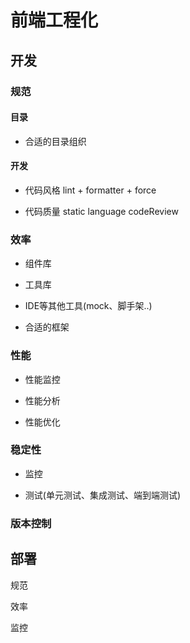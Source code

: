 # 前端工程化


## 开发

### 规范

#### 目录

* 合适的目录组织

#### 开发

* 代码风格 lint + formatter + force 

* 代码质量 static language  codeReview

### 效率

* 组件库

* 工具库

* IDE等其他工具(mock、脚手架..)

* 合适的框架

### 性能

* 性能监控

* 性能分析

* 性能优化


### 稳定性

* 监控

* 测试(单元测试、集成测试、端到端测试)

### 版本控制


## 部署









规范

效率

监控
















































































































































































































































































































































































































































































































































































































































































































































































































































































































































































































































































































































































































































































































































































































































































































































































































































































































































































































































































































































































































































































































































































































































































































































































































































































































































































































































































































































































































































































































































































































































































































































































































































































































































































































































































































































































































































































































































































































































































































































































































































































































































































































































































































































































































































































































































































































































































































































































































































































































































































































































































































































































































































































































































































































































































































































































































































































































































































































































































































































































































































































































































































































































































































































































































































































































































































































































































































































































































































































































































































































































































































































































































































































































































































































































































































































































































































































































































































































































































































































































































































































































































































































































































































































































































































































































































































































































































































































































































































































































































































































































































































































































































































































































































































































































































































































































































































































































































































































































































































































































































































































































































































































































































































































































































































































































































































































































































































































































































































































































































































































































































































































































































































































































































































































































































































































































































































































































































































































































































































































































































































































































































































































































































































































































































































































































































































































































































































































































































































































































































































































































































































































































































































































































































































































































































































































































































































































































































































































































































































































































































































































































































































































































































































































































































































































































































































































































































































































































































































































































































































































































































































































































































































































































































































































































































































































































































































































































































































































































































































































































































































































































































































































































































































































































































































































































































































































































































































































































































































































































































































































































































































































































































































































































































































































































































































































































































































































































































































































































































































































































































































































































































































































































































































































































































































































































































































































































































































































































































































































































































































































































































































































































































































































































































































































































































































































































































































































































































































































































































































































































































































































































































































































































































































































































































































































































































































































































































































































































































































































































































































































































































































































































































































































































































































































































































































































































